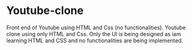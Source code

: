 # Youtube-clone
Front end of Youtube using HTML and Css (no functionalities).
Youtube clone using only HTML and Css. 
Only the UI is being designed as iam learning HTML and CSS and no functionalities are being implemented.
